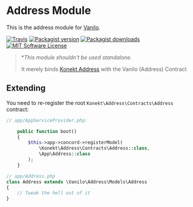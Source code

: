 # Address Module

This is the address module for [Vanilo](https://vanilo.io).

[![Travis](https://img.shields.io/travis/vanilophp/address.svg?style=flat-square)](https://travis-ci.org/vanilophp/address)
[![Packagist version](https://img.shields.io/packagist/v/vanilo/address.svg?style=flat-square)](https://packagist.org/packages/vanilo/address)
[![Packagist downloads](https://img.shields.io/packagist/dt/vanilo/address.svg?style=flat-square)](https://packagist.org/packages/vanilo/address)
[![MIT Software License](https://img.shields.io/badge/license-MIT-blue.svg?style=flat-square)](LICENSE.md)

> **This module shouldn't be used standalone.*
>
> It merely binds [Konekt Address](https://github.com/artkonekt/address) with
> the Vanilo (Address) Contract

## Extending

You need to re-register the root `Konekt\Address\Contracts\Address` contract:

```php
// app/AppServiceProvider.php:

    public function boot()
    {
    	$this->app->concord->registerModel(
        	\Konekt\Address\Contracts\Address::class,
        	\App\Address::class
        );
    }
```

```php
// app/Address.php
class Address extends \Vanilo\Address\Models\Address
{
	// Tweak the hell out of it
}
```
